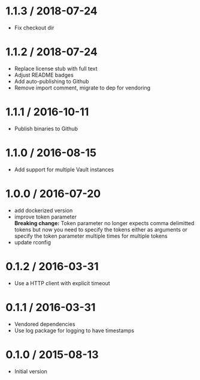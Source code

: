 # 1.1.3 / 2018-07-24

  * Fix checkout dir

# 1.1.2 / 2018-07-24

  * Replace license stub with full text
  * Adjust README badges
  * Add auto-publishing to Github
  * Remove import comment, migrate to dep for vendoring

# 1.1.1 / 2016-10-11

  * Publish binaries to Github

# 1.1.0 / 2016-08-15

  * Add support for multiple Vault instances

# 1.0.0 / 2016-07-20

  * add dockerized version
  * improve token parameter  
    **Breaking change:** Token parameter no longer expects comma delimitted tokens but now you need to specify the tokens either as arguments or specify the token parameter multiple times for multiple tokens
  * update rconfig


0.1.2 / 2016-03-31
==================

  * Use a HTTP client with explicit timeout

0.1.1 / 2016-03-31
==================

  * Vendored dependencies
  * Use log package for logging to have timestamps

0.1.0 / 2015-08-13
==================

 * Initial version